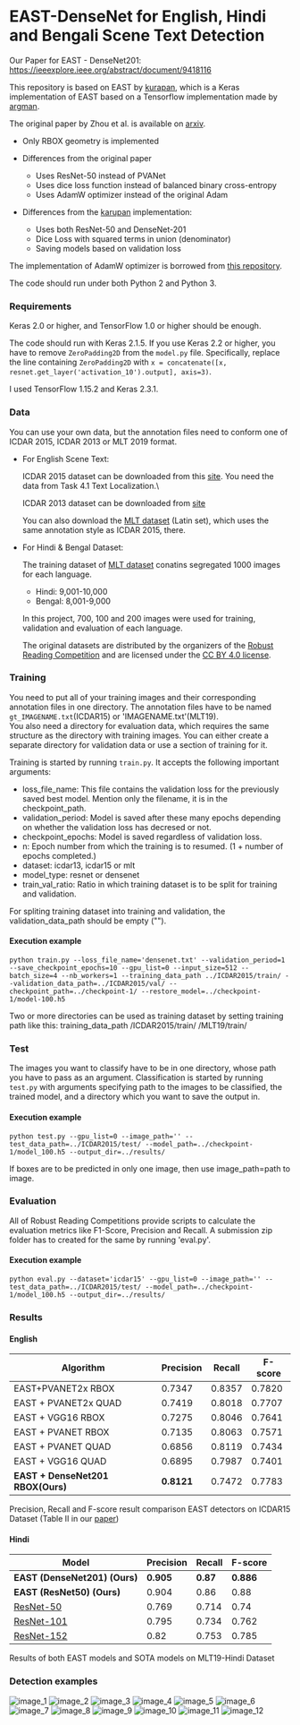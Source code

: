 
# EAST-DenseNet for English, Hindi and Bengali Scene Text Detection

Our Paper for EAST - DenseNet201: https://ieeexplore.ieee.org/abstract/document/9418116

This repository is based on EAST by [kurapan](https://github.com/kurapan/EAST), which is a Keras implementation of EAST based on a Tensorflow implementation made by [argman](https://github.com/argman/EAST).

The original paper by Zhou et al. is available on [arxiv](https://arxiv.org/abs/1704.03155).

+ Only RBOX geometry is implemented
+ Differences from the original paper
    + Uses ResNet-50 instead of PVANet
    + Uses dice loss function instead of balanced binary cross-entropy
    + Uses AdamW optimizer instead of the original Adam

+ Differences from the [karupan](https://github.com/kurapan/EAST) implementation:
    + Uses both ResNet-50 and DenseNet-201
    + Dice Loss with squared terms in union (denominator)
    + Saving models based on validation loss

The implementation of AdamW optimizer is borrowed from [this repository](https://github.com/shaoanlu/AdamW-and-SGDW).

The code should run under both Python 2 and Python 3.

### Requirements

Keras 2.0 or higher, and TensorFlow 1.0 or higher should be enough.

The code should run with Keras 2.1.5. If you use Keras 2.2 or higher, you have to remove `ZeroPadding2D` from the `model.py` file. Specifically, replace the line containing `ZeroPadding2D` with `x = concatenate([x, resnet.get_layer('activation_10').output], axis=3)`.

I used TensorFlow 1.15.2 and Keras 2.3.1.

### Data

You can use your own data, but the annotation files need to conform one of ICDAR 2015, ICDAR 2013 or MLT 2019 format.

+ For English Scene Text:

  ICDAR 2015 dataset can be downloaded from this [site](http://rrc.cvc.uab.es/?ch=4&com=introduction). You need the data from Task 4.1 Text Localization.\
  
  ICDAR 2013 dataset can be downloaded from [site](https://rrc.cvc.uab.es/?ch=2)

  You can also download the [MLT dataset](https://rrc.cvc.uab.es/?ch=15) (Latin set), which uses the  same annotation style as ICDAR 2015, there.

+ For Hindi & Bengal Dataset:
  
  The training dataset of [MLT dataset](https://rrc.cvc.uab.es/?ch=15) conatins segregated 1000 images for each language. 
   + Hindi: 9,001-10,000
   + Bengal: 8,001-9,000
  
  In this project, 700, 100 and 200 images were used for training, validation and evaluation of each language.
  
  The original datasets are distributed by the organizers of the [Robust Reading Competition](http://rrc.cvc.uab.es/) and are licensed under the [CC BY 4.0 license](https://creativecommons.org/licenses/by/4.0/).

### Training

You need to put all of your training images and their corresponding annotation files in one directory. The annotation files have to be named `gt_IMAGENAME.txt`(ICDAR15) or 'IMAGENAME.txt'(MLT19).\
You also need a directory for evaluation data, which requires the same structure as the directory with training images.
You can either create a separate directory for validation data or use a section of training for it. 

Training is started by running `train.py`. It accepts the following important arguments:
 + loss_file_name: This file contains the validation loss for the previously saved best model. Mention only the filename, it is in the checkpoint_path. 
 + validation_period: Model is saved after these many epochs depending on whether the validation loss has decresed or not. 
 + checkpoint_epochs: Model is saved regardless of validation loss. 
 + n: Epoch number from which the training is to resumed. (1 + number of epochs completed.) 
 + dataset: icdar13, icdar15 or mlt 
 + model_type: resnet or densenet
 + train_val_ratio: Ratio in which training dataset is to be split for training and validation. 
 
 For spliting training dataset into training and validation, the validation_data_path should be empty (""). 

#### Execution example
```
python train.py --loss_file_name='densenet.txt' --validation_period=1 --save_checkpoint_epochs=10 --gpu_list=0 --input_size=512 --batch_size=4 --nb_workers=1 --training_data_path ../ICDAR2015/train/ --validation_data_path=../ICDAR2015/val/ --checkpoint_path=../checkpoint-1/ --restore_model=../checkpoint-1/model-100.h5

```
Two or more directories can be used as training dataset by setting training path like this:
training_data_path /ICDAR2015/train/ /MLT19/train/

### Test

The images you want to classify have to be in one directory, whose path you have to pass as an argument. Classification is started by running `test.py` with arguments specifying path to the images to be classified, the trained model, and a directory which you want to save the output in.

#### Execution example
```
python test.py --gpu_list=0 --image_path='' --test_data_path=../ICDAR2015/test/ --model_path=../checkpoint-1/model_100.h5 --output_dir=../results/

```
If boxes are to be predicted in only one image, then use image_path=path to image. 

### Evaluation
All of Robust Reading Competitions provide scripts to calculate the evaluation metrics like F1-Score, Precision and Recall. 
A submission zip folder has to created for the same by running 'eval.py'.

#### Execution example
```
python eval.py --dataset='icdar15' --gpu_list=0 --image_path='' --test_data_path=../ICDAR2015/test/ --model_path=../checkpoint-1/model_100.h5 --output_dir=../results/

```
### Results
 #### English
 
| Algorithm | Precision | Recall | F-score |
| --------- | --------- | ------ | ------- |
| EAST+PVANET2x RBOX | 0.7347 | 0.8357 | 0.7820 |
| EAST + PVANET2x QUAD | 0.7419 | 0.8018 | 0.7707 | 
| EAST + VGG16 RBOX | 0.7275 | 0.8046 | 0.7641 |
| EAST + PVANET RBOX | 0.7135 | 0.8063 | 0.7571 | 
| EAST + PVANET QUAD | 0.6856 | 0.8119 | 0.7434 |
| EAST + VGG16 QUAD | 0.6895 | 0.7987 | 0.7401 |
| **EAST + DenseNet201 RBOX(Ours)** | **0.8121** | 0.7472 | 0.7783 |

Precision, Recall and F-score result comparison EAST detectors on ICDAR15 Dataset 
(Table II in our [paper](https://ieeexplore.ieee.org/abstract/document/9418116))

 #### Hindi
 
| Model | Precision | Recall | F-score |
| ----- | --------- | ------ | ------- |
| **EAST (DenseNet201) (Ours)** | **0.905** | **0.87** | **0.886** |
| **EAST (ResNet50) (Ours)** | 0.904 | 0.86 | 0.88 |
| [ResNet-50](https://www.irjet.net/archives/V7/i5/IRJET-V7I51404.pdf) | 0.769 | 0.714 | 0.74 |
| [ResNet-101](https://www.irjet.net/archives/V7/i5/IRJET-V7I51404.pdf) | 0.795 | 0.734 | 0.762 |
| [ResNet-152](https://www.irjet.net/archives/V7/i5/IRJET-V7I51404.pdf) | 0.82 | 0.753 | 0.785 |

Results of both EAST models and SOTA models on MLT19-Hindi Dataset

### Detection examples
![image_1](examples/eng1.PNG)
![image_2](examples/eng2.PNG)
![image_3](examples/eng3.PNG)
![image_4](examples/eng4.PNG)
![image_5](examples/tr_img_09808.jpg)
![image_6](examples/tr_img_09811.jpg)
![image_7](examples/tr_img_09814.jpg)
![image_8](examples/tr_img_09821.jpg)
![image_9](examples/tr_img_08801.jpg)
![image_10](examples/tr_img_08802.jpg)
![image_11](examples/tr_img_08806.jpg)
![image_12](examples/tr_img_08814.jpg)
